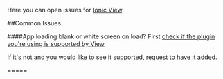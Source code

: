 Here you can open issues for [Ionic View](http://docs.ionic.io/tools/view/).

##Common Issues

####App loading blank or white screen on load?
First [check if the plugin you're using is supported by View](http://docs.ionic.io/tools/view/#supported-plugins)

If it's not and you would like to see it supported, [request to have it added](https://github.com/driftyco/ionic-view-issues/issues/15).

===== 
